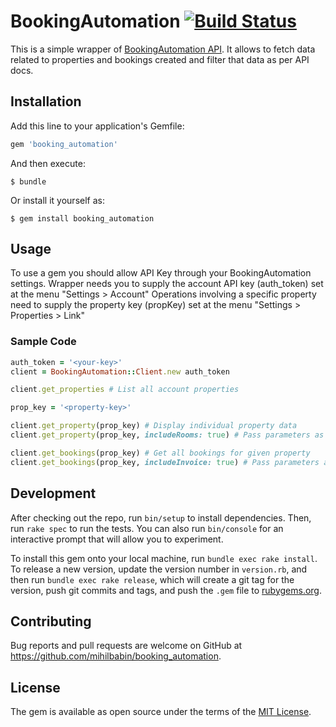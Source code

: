 # BookingAutomation [![Build Status](https://travis-ci.com/mihilbabin/booking_automation.svg?branch=master)](https://travis-ci.com/mihilbabin/booking_automation)

This is a simple wrapper of [BookingAutomation API](https://manage.bookingautomation.com/api/index.html). It allows to fetch data related to properties and bookings created and filter that data as per API docs.

## Installation

Add this line to your application's Gemfile:

```ruby
gem 'booking_automation'
```

And then execute:

    $ bundle

Or install it yourself as:

    $ gem install booking_automation

## Usage

To use a gem you should allow API Key through your BookingAutomation settings.
Wrapper needs you to supply the account API key (auth_token) set at the menu "Settings > Account"
Operations involving a specific property need to supply the property key (propKey) set at the menu "Settings > Properties > Link"

### Sample Code

```ruby
auth_token = '<your-key>'
client = BookingAutomation::Client.new auth_token

client.get_properties # List all account properties

prop_key = '<property-key>'

client.get_property(prop_key) # Display individual property data
client.get_property(prop_key, includeRooms: true) # Pass parameters as per docs

client.get_bookings(prop_key) # Get all bookings for given property
client.get_bookings(prop_key, includeInvoice: true) # Pass parameters as per docs
```

## Development

After checking out the repo, run `bin/setup` to install dependencies. Then, run `rake spec` to run the tests. You can also run `bin/console` for an interactive prompt that will allow you to experiment.

To install this gem onto your local machine, run `bundle exec rake install`. To release a new version, update the version number in `version.rb`, and then run `bundle exec rake release`, which will create a git tag for the version, push git commits and tags, and push the `.gem` file to [rubygems.org](https://rubygems.org).

## Contributing

Bug reports and pull requests are welcome on GitHub at https://github.com/mihilbabin/booking_automation.

## License

The gem is available as open source under the terms of the [MIT License](https://opensource.org/licenses/MIT).
